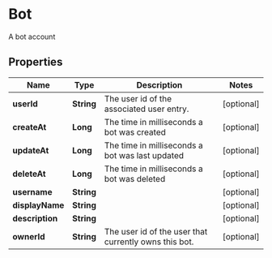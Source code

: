 

# Bot

A bot account

## Properties

| Name | Type | Description | Notes |
|------------ | ------------- | ------------- | -------------|
|**userId** | **String** | The user id of the associated user entry. |  [optional] |
|**createAt** | **Long** | The time in milliseconds a bot was created |  [optional] |
|**updateAt** | **Long** | The time in milliseconds a bot was last updated |  [optional] |
|**deleteAt** | **Long** | The time in milliseconds a bot was deleted |  [optional] |
|**username** | **String** |  |  [optional] |
|**displayName** | **String** |  |  [optional] |
|**description** | **String** |  |  [optional] |
|**ownerId** | **String** | The user id of the user that currently owns this bot. |  [optional] |



